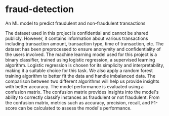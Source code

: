 # fraud-detection
An ML model to predict fraudulent and non-fraudulent transactions

The dataset used in this project is confidential and cannot be shared publicly. However, it contains information about various transactions including transaction amount, transaction type, time of transaction, etc. The dataset has been preprocessed to ensure anonymity and confidentiality of the users involved. The machine learning model used for this project is a binary classifier, trained using logistic regression, a supervised learning algorithm. Logistic regression is chosen for its simplicity and interpretability, making it a suitable choice for this task. We also apply a random forest training algorithm to better fit the data and handle imbalanced data. The comparison between two different algorithms will help us provide insights with better accuracy.
The model performance is evaluated using a confusion matrix. The confusion matrix provides insights into the model's ability to correctly classify instances as fraudulent or not fraudulent. From the confusion matrix, metrics such as accuracy, precision, recall, and F1-score can be calculated to assess the model's performance.
